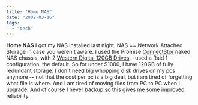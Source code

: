 ```yaml
---
title: "Home NAS"
date: "2002-03-16"
tags: 
  - "tech"
---
```


**Home NAS** I got my NAS installed last night. NAS == Network Attached Storage in case you weren't aware. I used the Promise [ConnectStor](http://www.promise.com/product/subsys_detail_eng.asp?pid=13&fid=4) naked NAS chassis, with 2 [Western Digital 120GB Drives](http://www.wdc.com/products/products.asp?DriveID=12). I used a Raid 1 configuration, the default. So for under $1000, I have 120GB of fully redundant storage. I don't need big whopping disk drives on my pcs anymore -- not that the cost per pc is a big deal, but i am tired of forgetting what file is where. And I am tired of moving files from PC to PC when I upgrade. And of course I never backup so this gives me some improved reliability.
